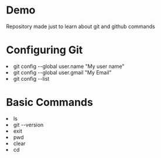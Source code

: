 # Demo
Repository made just to learn about git and github commands
<h1>Configuring Git</h1>
<li>git config --global user.name "My user name"</li>
<li>git config --global user.gmail "My Email"</li>
<li>git config --list</li>
<h1>Basic Commands</h1>
<li>ls</li>
<li>git --version</li>
<li>exit</li>
<li>pwd</li>
<li>clear</li>
<li>cd</li>
